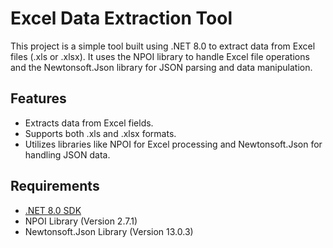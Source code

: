 # Excel Data Extraction Tool

This project is a simple tool built using .NET 8.0 to extract data from Excel files (.xls or .xlsx). It uses the NPOI library to handle Excel file operations and the Newtonsoft.Json library for JSON parsing and data manipulation.

## Features

- Extracts data from Excel fields.
- Supports both .xls and .xlsx formats.
- Utilizes libraries like NPOI for Excel processing and Newtonsoft.Json for handling JSON data.

## Requirements

- [.NET 8.0 SDK](https://dotnet.microsoft.com/en-us/download/dotnet/8.0)
- NPOI Library (Version 2.7.1)
- Newtonsoft.Json Library (Version 13.0.3)
